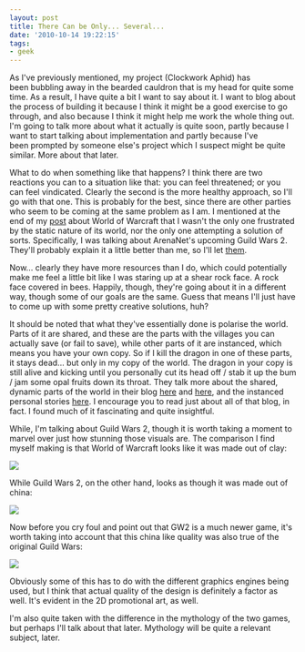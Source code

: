 ```yaml
---
layout: post
title: There Can be Only... Several...
date: '2010-10-14 19:22:15'
tags:
- geek
---
```


As I've previously mentioned, my project (Clockwork Aphid) has been bubbling away in the bearded cauldron that is my head for quite some time. As a result, I have quite a bit I want to say about it. I want to blog about the process of building it because I think it might be a good exercise to go through, and also because I think it might help me work the whole thing out. I'm going to talk more about what it actually is quite soon, partly because I want to start talking about implementation and partly because I've been prompted by someone else's project which I suspect might be quite similar. More about that later.  

<!-- More -->

What to do when something like that happens? I think there are two reactions you can to a situation like that: you can feel threatened; or you can feel vindicated. Clearly the second is the more healthy approach, so I'll go with that one. This is probably for the best, since there are other parties who seem to be coming at the same problem as I am. I mentioned at the end of my [post](/2010/10/08/wow-oh-wow) about World of Warcraft that I wasn't the only one frustrated by the static nature of its world, nor the only one attempting a solution of sorts. Specifically, I was talking about ArenaNet's upcoming Guild Wars 2. They'll probably explain it a little better than me, so I'll let [them](http://www.guildwars2.com/en/media/videos/).

Now... clearly they have more resources than I do, which could potentially make me feel a little bit like I was staring up at a shear rock face. A rock face covered in bees. Happily, though, they're going about it in a different way, though some of our goals are the same. Guess that means I'll just have to come up with some pretty creative solutions, huh?  


It should be noted that what they've essentially done is polarise the world. Parts of it are shared, and these are the parts with the villages you can actually save (or fail to save), while other parts of it are instanced, which means you have your own copy. So if I kill the dragon in one of these parts, it stays dead... but only in my copy of the world. The dragon in your copy is still alive and kicking until you personally cut its head off / stab it up the bum / jam some opal fruits down its throat. They talk more about the shared, dynamic parts of the world in their blog [here](http://www.arena.net/blog/colin-johanson-answers-your-dynamic-event-questions) and [here](http://www.arena.net/blog/eric-flannum-answers-more-of-your-dynamic-event-questions), and the instanced personal stories [here](http://www.arena.net/blog/ree-soesbee-answers-your-questions-about-gw2-personal-storylines). I encourage you to read just about all of that blog, in fact. I found much of it fascinating and quite insightful.  


While, I'm talking about Guild Wars 2, though it is worth taking a moment to marvel over just how stunning those visuals are. The comparison I find myself making is that World of Warcraft looks like it was made out of clay:  

![](http://www.file-extensions.org/imgs/app-picture/3744/world-of-warcraft.jpg)

While Guild Wars 2, on the other hand, looks as though it was made out of china:  

![](http://www.guildwars2.com/global/includes/images/screenshots/dynamic-events/gw2-dynamic-006.jpg)   

Now before you cry foul and point out that GW2 is a much newer game, it's worth taking into account that this china like quality was also true of the original Guild Wars:  

![](http://www.guildwars.com/images/screenshots/gwscreen047-page.jpg)

Obviously some of this has to do with the different graphics engines being used, but I think that actual quality of the design is definitely a factor as well. It's evident in the 2D promotional art, as well.  

I'm also quite taken with the difference in the mythology of the two games, but perhaps I'll talk about that later. Mythology will be quite a relevant subject, later.
